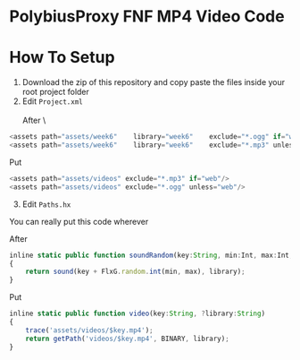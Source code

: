 # PolybiusProxy FNF MP4 Video Code
# How To Setup
  
1. Download the zip of this repository and copy paste the files inside your root project folder
2. Edit `Project.xml` \
\
After \
```js
<assets path="assets/week6"    library="week6"    exclude="*.ogg" if="web"/>
<assets path="assets/week6"    library="week6"    exclude="*.mp3" unless="web"/>
```

Put

```js
<assets path="assets/videos" exclude="*.mp3" if="web"/>
<assets path="assets/videos" exclude="*.ogg" unless="web"/>
```

3. Edit `Paths.hx`

You can really put this code wherever

After
```js	
inline static public function soundRandom(key:String, min:Int, max:Int, ?library:String)
{
	return sound(key + FlxG.random.int(min, max), library);
}
```

Put
```js
inline static public function video(key:String, ?library:String)
{
	trace('assets/videos/$key.mp4');
	return getPath('videos/$key.mp4', BINARY, library);
}
```